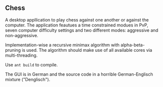 ## Chess

A desktop appllication to play chess against one another or against the computer.
The application feautues a time constrained modues in PvP, seven computer
difficulty settings and two different modes: aggressive and non-aggressive.

Implementation-wise  a recursive minimax algorithm with alpha-beta-pruning is used. The
algorithm should make use of all available cores via multi-threading.

Use ```ant build``` to compile.

The GUI is in German and the source code in a horrible German-Englisch mixture
("Denglisch").